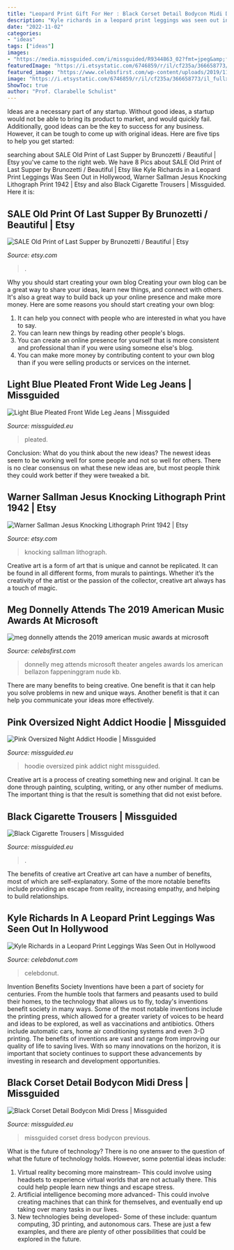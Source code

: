 ```yaml
---
title: "Leopard Print Gift For Her : Black Corset Detail Bodycon Midi Dress"
description: "Kyle richards in a leopard print leggings was seen out in hollywood"
date: "2022-11-02"
categories:
- "ideas"
tags: ["ideas"]
images:
- "https://media.missguided.com/i/missguided/R9344863_02?fmt=jpeg&amp;fmt.jpeg.interlaced=true&amp;$product-page__main--2x$"
featuredImage: "https://i.etsystatic.com/6746859/r/il/cf235a/366658773/il_fullxfull.366658773_6mlo.jpg"
featured_image: "https://www.celebsfirst.com/wp-content/uploads/2019/11/meg-donnelly-attends-the-2019-american-music-awards-at-microsoft-theater-in-los-angeles-241119_10.jpg"
image: "https://i.etsystatic.com/6746859/r/il/cf235a/366658773/il_fullxfull.366658773_6mlo.jpg"
ShowToc: true
author: "Prof. Clarabelle Schulist"
---
```



Ideas are a necessary part of any startup. Without good ideas, a startup would not be able to bring its product to market, and would quickly fail. Additionally, good ideas can be the key to success for any business. However, it can be tough to come up with original ideas. Here are five tips to help you get started: 

	

		
searching about SALE Old Print of Last Supper by Brunozetti / Beautiful | Etsy you've came to the right web. We have 8 Pics about SALE Old Print of Last Supper by Brunozetti / Beautiful | Etsy like Kyle Richards in a Leopard Print Leggings Was Seen Out in Hollywood, Warner Sallman Jesus Knocking Lithograph Print 1942 | Etsy and also Black Cigarette Trousers | Missguided. Here it is:
		
    
## SALE Old Print Of Last Supper By Brunozetti / Beautiful | Etsy

<img loading=lazy src="https://i.etsystatic.com/6746859/r/il/cf235a/366658773/il_fullxfull.366658773_6mlo.jpg" onerror="this.onerror=null;this.src='https://tse4.mm.bing.net/th?id=OIP.9BrmUE53J0gjM3i6Ud4HggHaFj&amp;pid=15.1';" alt="SALE Old Print of Last Supper by Brunozetti / Beautiful | Etsy">

_Source: etsy.com_

>. 

	

Why you should start creating your own blog
Creating your own blog can be a great way to share your ideas, learn new things, and connect with others. It's also a great way to build back up your online presence and make more money. Here are some reasons you should start creating your own blog: 
1. It can help you connect with people who are interested in what you have to say. 
2. You can learn new things by reading other people's blogs. 
3. You can create an online presence for yourself that is more consistent and professional than if you were using someone else's blog. 
4. You can make more money by contributing content to your own blog than if you were selling products or services on the internet.

    
## Light Blue Pleated Front Wide Leg Jeans | Missguided

<img loading=lazy src="https://media.missguided.com/i/missguided/G1806979_03?fmt=jpeg&amp;fmt.jpeg.interlaced=true&amp;$product-page__main--2x$" onerror="this.onerror=null;this.src='https://tse3.mm.bing.net/th?id=OIP.s23wbBZfIpTARoI5CWXKpAHaKu&amp;pid=15.1';" alt="Light Blue Pleated Front Wide Leg Jeans | Missguided">

_Source: missguided.eu_

>pleated. 

	

Conclusion: What do you think about the new ideas?
The newest ideas seem to be working well for some people and not so well for others. There is no clear consensus on what these new ideas are, but most people think they could work better if they were tweaked a bit.

    
## Warner Sallman Jesus Knocking Lithograph Print 1942 | Etsy

<img loading=lazy src="https://i.etsystatic.com/5833205/r/il/e6c2b2/235870452/il_fullxfull.235870452.jpg" onerror="this.onerror=null;this.src='https://tse2.mm.bing.net/th?id=OIP.iJKfxZ-pXFGZqS5_0Bk1DgHaJ4&amp;pid=15.1';" alt="Warner Sallman Jesus Knocking Lithograph Print 1942 | Etsy">

_Source: etsy.com_

>knocking sallman lithograph. 

	

Creative art is a form of art that is unique and cannot be replicated. It can be found in all different forms, from murals to paintings. Whether it’s the creativity of the artist or the passion of the collector, creative art always has a touch of magic.

    
## Meg Donnelly Attends The 2019 American Music Awards At Microsoft

<img loading=lazy src="https://www.celebsfirst.com/wp-content/uploads/2019/11/meg-donnelly-attends-the-2019-american-music-awards-at-microsoft-theater-in-los-angeles-241119_10.jpg" onerror="this.onerror=null;this.src='https://tse2.mm.bing.net/th?id=OIP.KKxW4eQx6K6CkzyXb5runAHaLH&amp;pid=15.1';" alt="meg donnelly attends the 2019 american music awards at microsoft">

_Source: celebsfirst.com_

>donnelly meg attends microsoft theater angeles awards los american bellazon fappeninggram nude kb. 

	

There are many benefits to being creative. One benefit is that it can help you solve problems in new and unique ways. Another benefit is that it can help you communicate your ideas more effectively.

    
## Pink Oversized Night Addict Hoodie | Missguided

<img loading=lazy src="https://media.missguided.com/i/missguided/SBTJF23710_02?fmt=jpeg&amp;fmt.jpeg.interlaced=true&amp;$product-page__main--2x$" onerror="this.onerror=null;this.src='https://tse1.mm.bing.net/th?id=OIP.a1hpEW3srfHWTWrAYuLyDgHaKu&amp;pid=15.1';" alt="Pink Oversized Night Addict Hoodie | Missguided">

_Source: missguided.eu_

>hoodie oversized pink addict night missguided. 

	

Creative art is a process of creating something new and original. It can be done through painting, sculpting, writing, or any other number of mediums. The important thing is that the result is something that did not exist before.

    
## Black Cigarette Trousers | Missguided

<img loading=lazy src="https://media.missguided.com/i/missguided/R9344863_02?fmt=jpeg&amp;fmt.jpeg.interlaced=true&amp;$product-page__main--2x$" onerror="this.onerror=null;this.src='https://tse2.mm.bing.net/th?id=OIP.ZGcJjxJfVST1wB32OZztegHaKu&amp;pid=15.1';" alt="Black Cigarette Trousers | Missguided">

_Source: missguided.eu_

>. 

	

The benefits of creative art
Creative art can have a number of benefits, most of which are self-explanatory. Some of the more notable benefits include providing an escape from reality, increasing empathy, and helping to build relationships.

    
## Kyle Richards In A Leopard Print Leggings Was Seen Out In Hollywood

<img loading=lazy src="https://celebdonut.com/wp-content/uploads/2020/05/kyle-richards-in-a-leopard-print-leggings-was-seen-out-in-hollywood-4.jpg" onerror="this.onerror=null;this.src='https://tse3.mm.bing.net/th?id=OIP.dbIRQi-lAZZps3nDI0OeZAHaLG&amp;pid=15.1';" alt="Kyle Richards in a Leopard Print Leggings Was Seen Out in Hollywood">

_Source: celebdonut.com_

>celebdonut. 

	

Invention Benefits Society
Inventions have been a part of society for centuries. From the humble tools that farmers and peasants used to build their homes, to the technology that allows us to fly, today's inventions benefit society in many ways. 
Some of the most notable inventions include the printing press, which allowed for a greater variety of voices to be heard and ideas to be explored, as well as vaccinations and antibiotics. Others include automatic cars, home air conditioning systems and even 3-D printing. 
The benefits of inventions are vast and range from improving our quality of life to saving lives. With so many innovations on the horizon, it is important that society continues to support these advancements by investing in research and development opportunities.

    
## Black Corset Detail Bodycon Midi Dress | Missguided

<img loading=lazy src="https://media.missguided.com/i/missguided/DE929421_01?fmt=jpeg&amp;fmt.jpeg.interlaced=true&amp;$product-page__main--2x$" onerror="this.onerror=null;this.src='https://tse4.mm.bing.net/th?id=OIP.pv5rrKvGstOLd9TeOvo5EwHaKu&amp;pid=15.1';" alt="Black Corset Detail Bodycon Midi Dress | Missguided">

_Source: missguided.eu_

>missguided corset dress bodycon previous. 

	

What is the future of technology?
There is no one answer to the question of what the future of technology holds. However, some potential ideas include: 

1. Virtual reality becoming more mainstream- This could involve using headsets to experience virtual worlds that are not actually there. This could help people learn new things and escape stress. 
2. Artificial intelligence becoming more advanced- This could involve creating machines that can think for themselves, and eventually end up taking over many tasks in our lives. 
3. New technologies being developed- Some of these include: quantum computing, 3D printing, and autonomous cars. These are just a few examples, and there are plenty of other possibilities that could be explored in the future.

